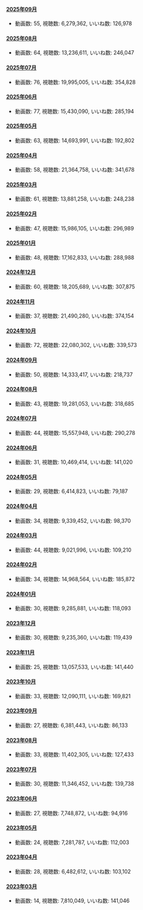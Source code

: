 #### [2025年09月](videos/202509 "wikilink")

-   動画数: 55, 視聴数: 6,279,362, いいね数: 126,978

#### [2025年08月](videos/202508 "wikilink")

-   動画数: 64, 視聴数: 13,236,611, いいね数: 246,047

#### [2025年07月](videos/202507 "wikilink")

-   動画数: 76, 視聴数: 19,995,005, いいね数: 354,828

#### [2025年06月](videos/202506 "wikilink")

-   動画数: 77, 視聴数: 15,430,090, いいね数: 285,194

#### [2025年05月](videos/202505 "wikilink")

-   動画数: 63, 視聴数: 14,693,991, いいね数: 192,802

#### [2025年04月](videos/202504 "wikilink")

-   動画数: 58, 視聴数: 21,364,758, いいね数: 341,678

#### [2025年03月](videos/202503 "wikilink")

-   動画数: 61, 視聴数: 13,881,258, いいね数: 248,238

#### [2025年02月](videos/202502 "wikilink")

-   動画数: 47, 視聴数: 15,986,105, いいね数: 296,989

#### [2025年01月](videos/202501 "wikilink")

-   動画数: 48, 視聴数: 17,162,833, いいね数: 288,988

#### [2024年12月](videos/202412 "wikilink")

-   動画数: 60, 視聴数: 18,205,689, いいね数: 307,875

#### [2024年11月](videos/202411 "wikilink")

-   動画数: 37, 視聴数: 21,490,280, いいね数: 374,154

#### [2024年10月](videos/202410 "wikilink")

-   動画数: 72, 視聴数: 22,080,302, いいね数: 339,573

#### [2024年09月](videos/202409 "wikilink")

-   動画数: 50, 視聴数: 14,333,417, いいね数: 218,737

#### [2024年08月](videos/202408 "wikilink")

-   動画数: 43, 視聴数: 19,281,053, いいね数: 318,685

#### [2024年07月](videos/202407 "wikilink")

-   動画数: 44, 視聴数: 15,557,948, いいね数: 290,278

#### [2024年06月](videos/202406 "wikilink")

-   動画数: 31, 視聴数: 10,469,414, いいね数: 141,020

#### [2024年05月](videos/202405 "wikilink")

-   動画数: 29, 視聴数: 6,414,823, いいね数: 79,187

#### [2024年04月](videos/202404 "wikilink")

-   動画数: 34, 視聴数: 9,339,452, いいね数: 98,370

#### [2024年03月](videos/202403 "wikilink")

-   動画数: 44, 視聴数: 9,021,996, いいね数: 109,210

#### [2024年02月](videos/202402 "wikilink")

-   動画数: 34, 視聴数: 14,968,564, いいね数: 185,872

#### [2024年01月](videos/202401 "wikilink")

-   動画数: 30, 視聴数: 9,285,881, いいね数: 118,093

#### [2023年12月](videos/202312 "wikilink")

-   動画数: 30, 視聴数: 9,235,360, いいね数: 119,439

#### [2023年11月](videos/202311 "wikilink")

-   動画数: 25, 視聴数: 13,057,533, いいね数: 141,440

#### [2023年10月](videos/202310 "wikilink")

-   動画数: 33, 視聴数: 12,090,111, いいね数: 169,821

#### [2023年09月](videos/202309 "wikilink")

-   動画数: 27, 視聴数: 6,381,443, いいね数: 86,133

#### [2023年08月](videos/202308 "wikilink")

-   動画数: 33, 視聴数: 11,402,305, いいね数: 127,433

#### [2023年07月](videos/202307 "wikilink")

-   動画数: 30, 視聴数: 11,346,452, いいね数: 139,738

#### [2023年06月](videos/202306 "wikilink")

-   動画数: 27, 視聴数: 7,748,872, いいね数: 94,916

#### [2023年05月](videos/202305 "wikilink")

-   動画数: 24, 視聴数: 7,281,787, いいね数: 112,003

#### [2023年04月](videos/202304 "wikilink")

-   動画数: 28, 視聴数: 6,482,612, いいね数: 103,102

#### [2023年03月](videos/202303 "wikilink")

-   動画数: 14, 視聴数: 7,810,049, いいね数: 141,046

